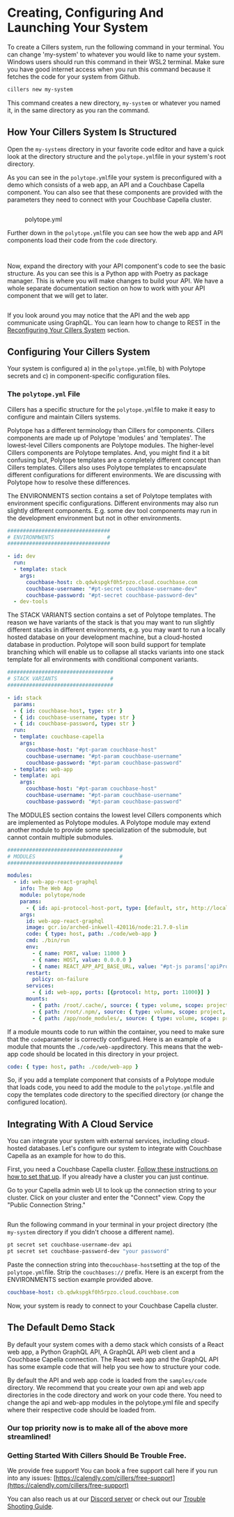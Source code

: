 # Creating, Configuring And Launching Your System

To create a Cillers system, run the following command in your terminal. You can change 'my-system' to whatever you would like to name your system. Windows users should run this command in their WSL2 terminal. Make sure you have good internet access when you run this command because it fetches the code for your system from Github.&#x20;

```bash
cillers new my-system
```

This command creates a new directory, `my-system`  or whatever you named it, in the same directory as you ran the command.&#x20;

## How Your Cillers System Is Structured

Open the `my-systems` directory in your favorite code editor and have a quick look at the directory structure and the `polytope.yml`file in your system's root directory.

As you can see in the `polytope.yml`file your system is preconfigured with a demo which consists of a web app, an API and a Couchbase Capella component. You can also see that these components are provided with the parameters they need to connect with your Couchbase Capella cluster.&#x20;

<figure><img src="../.gitbook/assets/image (4) (1).png" alt=""><figcaption><p>polytope.yml</p></figcaption></figure>

Further down in the `polytope.yml`file you can see how the web app and API components load their  code from the `code` directory.&#x20;

<figure><img src="../.gitbook/assets/image (6) (1).png" alt=""><figcaption></figcaption></figure>

<figure><img src="../.gitbook/assets/image (7) (1).png" alt=""><figcaption></figcaption></figure>

Now, expand the directory with your API component's code to see the basic structure. As you can see this is a Python app with Poetry as package manager. This is where you will make changes to build your API. We have a whole separate documentation section on how to work with your API component that we will get to later.&#x20;

<figure><img src="../.gitbook/assets/image (21).png" alt=""><figcaption></figcaption></figure>

If you look around you may notice that the API and the web app communicate using GraphQL. You can learn how to change to REST in the [Reconfiguring Your Cillers System](reconfiguring-your-cillers-system.md) section.&#x20;

## Configuring Your Cillers System

Your system is configured a) in the `polytope.yml`file, b) with Polytope secrets and c) in component-specific configuration files.&#x20;

### The `polytope.yml` File&#x20;

Cillers has a specific structure for the `polytope.yml`file to make it easy to configure and maintain Cillers systems.&#x20;

Polytope has a different terminology than Cillers for components. Cillers components are made up of Polytope 'modules' and 'templates'. The lowest-level Cillers components are Polytope modules. The higher-level Cillers components are Polytope templates. And, you might find it a bit confusing but, Polytope templates are a completely different concept than Cillers templates. Cillers also uses Polytope templates to encapsulate different configurations for different environments. We are discussing with Polytope how to resolve these differences.

The ENVIRONMENTS section contains a set of Polytope templates with environment specific configurations. Different environments may also run slightly different components. E.g. some dev tool components may run in the development environment but not in other environments.&#x20;

```yaml
#################################
# ENVIRONMWENTS                 #
#################################

- id: dev
  run:
  - template: stack
    args:
      couchbase-host: cb.qdwkspgkf0h5rpzo.cloud.couchbase.com
      couchbase-username: "#pt-secret couchbase-username-dev"
      couchbase-password: "#pt-secret couchbase-password-dev"
  - dev-tools
```

The STACK VARIANTS section contains a set of Polytope templates. The reason we have variants of the stack is that you may want to run slightly different stacks in different environments, e.g. you may want to run a locally hosted database on your development machine, but a cloud-hosted database in production. Polytope will soon build support for template branching which will enable us to collapse all stacks variants into one stack template for all environments with conditional component variants.

```yaml
##################################
# STACK VARIANTS                 #
##################################

- id: stack
  params: 
  - { id: couchbase-host, type: str }
  - { id: couchbase-username, type: str }
  - { id: couchbase-password, type: str }
  run:
  - template: couchbase-capella
    args:
      couchbase-host: "#pt-param couchbase-host"
      couchbase-username: "#pt-param couchbase-username"
      couchbase-password: "#pt-param couchbase-password"
  - template: web-app
  - template: api
    args:
      couchbase-host: "#pt-param couchbase-host"
      couchbase-username: "#pt-param couchbase-username"
      couchbase-password: "#pt-param couchbase-password"
```

The MODULES section contains the lowest level Cillers components which are implemented as Polytope modules. A Polytope module may extend another module to provide some specialization of the submodule, but cannot contain multiple submodules.&#x20;

```yaml
#####################################
# MODULES                           #
#####################################

modules:
  - id: web-app-react-graphql
    info: The Web App
    module: polytope/node
    params:
      - { id: api-protocol-host-port, type: [default, str, http://localhost:4000] }
    args:
      id: web-app-react-graphql 
      image: gcr.io/arched-inkwell-420116/node:21.7.0-slim
      code: { type: host, path: ./code/web-app }
      cmd: ./bin/run
      env:
        - { name: PORT, value: 11000 } 
        - { name: HOST, value: 0.0.0.0 } 
        - { name: REACT_APP_API_BASE_URL, value: "#pt-js params['apiProtocolHostPort'] + '/api/graphql'" }
      restart:
        policy: on-failure
      services:
        - { id: web-app, ports: [{protocol: http, port: 11000}] }
      mounts:
        - { path: /root/.cache/, source: { type: volume, scope: project, id: dependency-cache }}
        - { path: /root/.npm/, source: { type: volume, scope: project, id: npm-cache }} 
        - { path: /app/node_modules/, source: { type: volume, scope: project, id: npm-modules }}
```



If a module mounts code to run within the container, you need to make sure that the `code`parameter is correctly configured. Here is an example of a module that mounts the `./code/web-app`directory. This means that the web-app code should be located in this directory in your project.&#x20;

```yaml
code: { type: host, path: ./code/web-app }
```

So, if you add a template component that consists of a Polytope module that loads code, you need to add the module to the `polytope.yml`file and copy the templates code directory to the specified directory (or change the configured location).&#x20;

## Integrating With A Cloud Service

You can integrate your system with external services, including cloud-hosted databases. Let's configure our system to integrate with Couchbase Capella as an example for how to do this.&#x20;

First, you need a Couchbase Capella cluster. [Follow these instructions on how to set that up](installation-guide/setting-up-a-free-couchbase-capella-cluster.md). If you already have a cluster you can just continue.&#x20;

Go to your Capella admin web UI to look up the connection string to your cluster. Click on your cluster and enter the "Connect" view. Copy the "Public Connection String."&#x20;

<figure><img src="../.gitbook/assets/image (3) (1) (1).png" alt=""><figcaption></figcaption></figure>

Run the following command in your terminal in your project directory (the `my-system` directory if you didn't choose a different name).&#x20;

```bash
pt secret set couchbase-username-dev api
pt secret set couchbase-password-dev "your password"
```

Paste the connection string into the`couchbase-host`setting at the top of the `polytope.yml`file. Strip the `couchbases://` prefix. Here is an excerpt from the ENVIRONMENTS section example provided above.&#x20;

```yaml
couchbase-host: cb.qdwkspgkf0h5rpzo.cloud.couchbase.com
```

Now, your system is ready to connect to your Couchbase Capella cluster.&#x20;

## The Default Demo Stack

By default your system comes with a demo stack which consists of a React web app, a Python GraphQL API, A GraphQL API web client and a Couchbase Capella connection. The React web app and the GraphQL API has some example code that will help you see how to structure your code.&#x20;

By default the API and web app code is loaded from the `samples/code` directory. We recommend that you create your own api and web app directories in the code directory and work on your code there. You need to change the api and web-app modules in the polytope.yml file and specify where their respective code should be loaded from.&#x20;

### Our top priority now is to make all of the above more streamlined!&#x20;

### Getting Started With Cillers Should Be Trouble Free.

We provide free support! You can book a free support call here if you run into any issues: [https://calendly.com/cillers/free-support](https://calendly.com/cillers/free-support)

You can also reach us at our [Discord server](https://discord.gg/awFYddKwCw) or check out our [Trouble Shooting Guide](trouble-shooting.md).&#x20;



